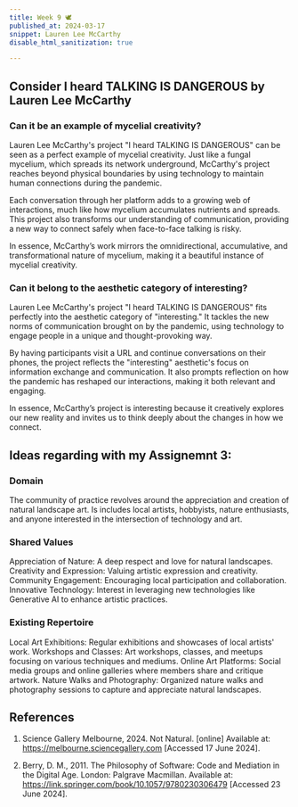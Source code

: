 ```yaml
---
title: Week 9 🕊
published_at: 2024-03-17
snippet: Lauren Lee McCarthy
disable_html_sanitization: true

---
```


## Consider **I heard TALKING IS DANGEROUS** by **Lauren Lee McCarthy** 

### Can it be an example of mycelial creativity?

Lauren Lee McCarthy's project "I heard TALKING IS DANGEROUS" can be seen as a perfect example of mycelial creativity. Just like a fungal mycelium, which spreads its network underground, McCarthy's project reaches beyond physical boundaries by using technology to maintain human connections during the pandemic. 

Each conversation through her platform adds to a growing web of interactions, much like how mycelium accumulates nutrients and spreads. This project also transforms our understanding of communication, providing a new way to connect safely when face-to-face talking is risky.

In essence, McCarthy’s work mirrors the omnidirectional, accumulative, and transformational nature of mycelium, making it a beautiful instance of mycelial creativity.


### Can it belong to the aesthetic category of interesting?

Lauren Lee McCarthy's project "I heard TALKING IS DANGEROUS" fits perfectly into the aesthetic category of "interesting." It tackles the new norms of communication brought on by the pandemic, using technology to engage people in a unique and thought-provoking way.

By having participants visit a URL and continue conversations on their phones, the project reflects the "interesting" aesthetic's focus on information exchange and communication. It also prompts reflection on how the pandemic has reshaped our interactions, making it both relevant and engaging.

In essence, McCarthy’s project is interesting because it creatively explores our new reality and invites us to think deeply about the changes in how we connect.


## Ideas regarding with my Assignemnt 3:

### Domain

The community of practice revolves around the appreciation and creation of natural landscape art. Is includes local artists, hobbyists, nature enthusiasts, and anyone interested in the intersection of technology and art.

### Shared Values

Appreciation of Nature: A deep respect and love for natural landscapes.
Creativity and Expression: Valuing artistic expression and creativity.
Community Engagement: Encouraging local participation and collaboration.
Innovative Technology: Interest in leveraging new technologies like Generative AI to enhance artistic practices.

### Existing Repertoire

Local Art Exhibitions: Regular exhibitions and showcases of local artists' work.
Workshops and Classes: Art workshops, classes, and meetups focusing on various techniques and mediums.
Online Art Platforms: Social media groups and online galleries where members share and critique artwork.
Nature Walks and Photography: Organized nature walks and photography sessions to capture and appreciate natural landscapes.


## References

1. Science Gallery Melbourne, 2024. Not Natural. [online] Available at: https://melbourne.sciencegallery.com [Accessed 17 June 2024].

2. Berry, D. M., 2011. The Philosophy of Software: Code and Mediation in the Digital Age. London: Palgrave Macmillan. Available at: https://link.springer.com/book/10.1057/9780230306479 [Accessed 23 June 2024].

